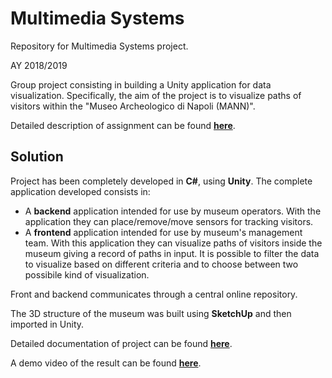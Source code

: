 # Multimedia Systems
Repository for Multimedia Systems project.

AY 2018/2019

Group project consisting in building a Unity application for data visualization. Specifically, the aim of the project is to visualize paths of visitors within the "Museo Archeologico di Napoli (MANN)". 

Detailed description of assignment can be found **[here](/Documentation/Traccia.pdf)**.

## Solution
Project has been completely developed in **C#**, using **Unity**. The complete application developed consists in:
* A **backend** application intended for use by museum operators. With the application they can place/remove/move sensors for tracking visitors.
* A **frontend** application intended for use by museum's management team. With this application they can visualize paths of visitors inside the museum giving a record of paths in input. It is possible to filter the data to visualize based on different criteria and to choose between two possibile kind of visualization.

Front and backend communicates through a central online repository. 

The 3D structure of the museum was built using **SketchUp** and then imported in Unity.

Detailed documentation of project can be found **[here](/Documentation/SistemiMultimediali.pdf)**.

A demo video of the result can be found **[here](https://youtu.be/21P-vae7jPE)**.
